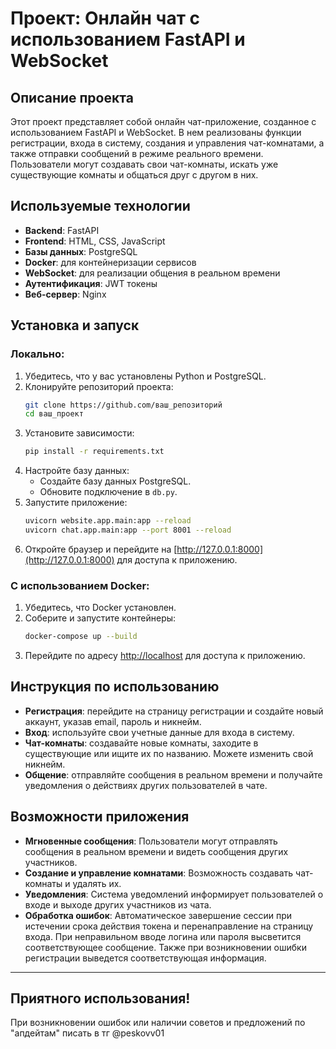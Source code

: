 # Проект: Онлайн чат с использованием FastAPI и WebSocket

## Описание проекта
Этот проект представляет собой онлайн чат-приложение, созданное с использованием FastAPI и WebSocket. В нем реализованы функции регистрации, входа в систему, создания и управления чат-комнатами, а также отправки сообщений в режиме реального времени. Пользователи могут создавать свои чат-комнаты, искать уже существующие комнаты и общаться друг с другом в них.

## Используемые технологии
- **Backend**: FastAPI
- **Frontend**: HTML, CSS, JavaScript
- **Базы данных**: PostgreSQL
- **Docker**: для контейнеризации сервисов
- **WebSocket**: для реализации общения в реальном времени
- **Аутентификация**: JWT токены
- **Веб-сервер**: Nginx

## Установка и запуск
### Локально:
1. Убедитесь, что у вас установлены Python и PostgreSQL.
2. Клонируйте репозиторий проекта:
   ```bash
   git clone https://github.com/ваш_репозиторий
   cd ваш_проект
   ```
3. Установите зависимости:
   ```bash
   pip install -r requirements.txt
   ```
4. Настройте базу данных:
   - Создайте базу данных PostgreSQL.
   - Обновите подключение в `db.py`.
5. Запустите приложение:
   ```bash
   uvicorn website.app.main:app --reload
   uvicorn chat.app.main:app --port 8001 --reload
   ```
6. Откройте браузер и перейдите на [http://127.0.0.1:8000](http://127.0.0.1:8000) для доступа к приложению.

### С использованием Docker:
1. Убедитесь, что Docker установлен.
2. Соберите и запустите контейнеры:
   ```bash
   docker-compose up --build
   ```
3. Перейдите по адресу [http://localhost](http://localhost) для доступа к приложению.

## Инструкция по использованию
- **Регистрация**: перейдите на страницу регистрации и создайте новый аккаунт, указав email, пароль и никнейм.
- **Вход**: используйте свои учетные данные для входа в систему.
- **Чат-комнаты**: создавайте новые комнаты, заходите в существующие или ищите их по названию. Можете изменить свой никнейм.
- **Общение**: отправляйте сообщения в реальном времени и получайте уведомления о действиях других пользователей в чате.

## Возможности приложения
- **Мгновенные сообщения**: Пользователи могут отправлять сообщения в реальном времени и видеть сообщения других участников.
- **Создание и управление комнатами**: Возможность создавать чат-комнаты и удалять их.
- **Уведомления**: Система уведомлений информирует пользователей о входе и выходе других участников из чата.
- **Обработка ошибок**: Автоматическое завершение сессии при истечении срока действия токена и перенаправление на страницу входа. При неправильном вводе логина или пароля высветится соответствующее сообщение. Также при возникновении ошибки регистрации выведется соответствующая информация.

---
## Приятного использования! 
При возникновении ошибок или наличии советов и предложений по "апдейтам" писать в тг @peskovv01